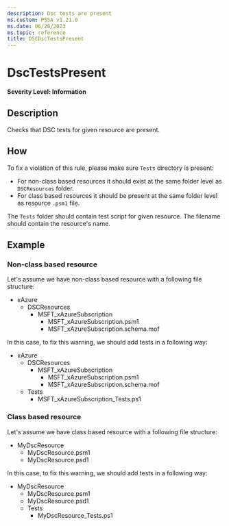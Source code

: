 ```yaml
---
description: Dsc tests are present
ms.custom: PSSA v1.21.0
ms.date: 06/28/2023
ms.topic: reference
title: DSCDscTestsPresent
---
```

# DscTestsPresent

**Severity Level: Information**

## Description

Checks that DSC tests for given resource are present.

## How

To fix a violation of this rule, please make sure `Tests` directory is present:

- For non-class based resources it should exist at the same folder level as `DSCResources` folder.
- For class based resources it should be present at the same folder level as resource `.psm1` file.

The `Tests` folder should contain test script for given resource. The filename should contain the
resource's name.

## Example

### Non-class based resource

Let's assume we have non-class based resource with a following file structure:

- xAzure
  - DSCResources
    - MSFT_xAzureSubscription
      - MSFT_xAzureSubscription.psm1
      - MSFT_xAzureSubscription.schema.mof

In this case, to fix this warning, we should add tests in a following way:

- xAzure
  - DSCResources
    - MSFT_xAzureSubscription
      - MSFT_xAzureSubscription.psm1
      - MSFT_xAzureSubscription.schema.mof
  - Tests
    - MSFT_xAzureSubscription_Tests.ps1

### Class based resource

Let's assume we have class based resource with a following file structure:

- MyDscResource
  - MyDscResource.psm1
  - MyDscResource.psd1

In this case, to fix this warning, we should add tests in a following way:

- MyDscResource
  - MyDscResource.psm1
  - MyDscResource.psd1
  - Tests
    - MyDscResource_Tests.ps1
